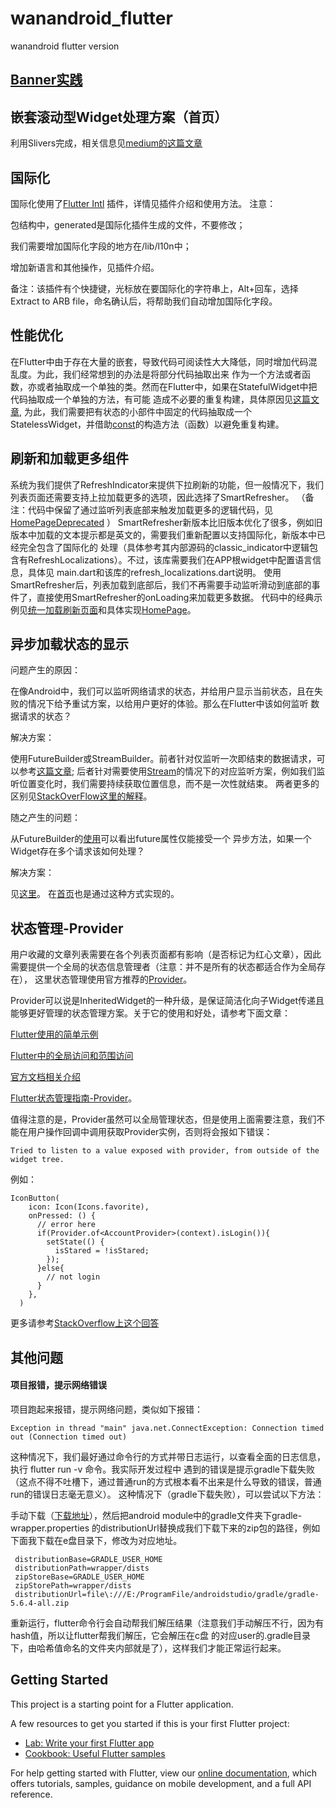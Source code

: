 # wanandroid_flutter

wanandroid flutter version

## [Banner实践](/lib/ui/banner)

## 嵌套滚动型Widget处理方案（首页）
利用Slivers完成，相关信息见[medium的这篇文章](https://medium.com/flutter/slivers-demystified-6ff68ab0296f)

## 国际化
国际化使用了[Flutter Intl](https://plugins.jetbrains.com/plugin/13666-flutter-intl) 插件，详情见插件介绍和使用方法。
注意：

   包结构中，generated是国际化插件生成的文件，不要修改；

   我们需要增加国际化字段的地方在/lib/l10n中；

   增加新语言和其他操作，见插件介绍。

备注：该插件有个快捷键，光标放在要国际化的字符串上，Alt+回车，选择Extract to ARB file，命名确认后，将帮助我们自动增加国际化字段。

## 性能优化
在Flutter中由于存在大量的嵌套，导致代码可阅读性大大降低，同时增加代码混乱度。为此，我们经常想到的办法是将部分代码抽取出来
作为一个方法或者函数，亦或者抽取成一个单独的类。然而在Flutter中，如果在StatefulWidget中把代码抽取成一个单独的方法，有可能
造成不必要的重复构建，具体原因见[这篇文章](https://iiro.dev/2018/12/11/splitting-widgets-to-methods-performance-antipattern/),
为此，我们需要把有状态的小部件中固定的代码抽取成一个StatelessWidget，并借助[const](https://stackoverflow.com/questions/21744677/how-does-the-const-constructor-actually-work)的构造方法（函数）以避免重复构建。

## 刷新和加载更多组件
系统为我们提供了RefreshIndicator来提供下拉刷新的功能，但一般情况下，我们列表页面还需要支持上拉加载更多的选项，因此选择了SmartRefresher。
（备注：代码中保留了通过监听列表底部来触发加载更多的逻辑代码，见[HomePageDeprecated](/lib/ui/page/home_page_deprecated.dart) ）
SmartRefresher新版本比旧版本优化了很多，例如旧版本中加载的文本提示都是英文的，需要我们重新配置以支持国际化，新版本中已经完全包含了国际化的
处理（具体参考其内部源码的classic_indicator中逻辑包含有RefreshLocalizations）。不过，该库需要我们在APP根widget中配置语言信息，具体见
main.dart和该库的refresh_localizations.dart说明。
使用SmartRefresher后，列表加载到底部后，我们不再需要手动监听滑动到底部的事件了，直接使用SmartRefresher的onLoading来加载更多数据。
代码中的经典示例见[统一加载刷新页面](/lib/ui/common/page_wrapper.dart)和具体实现[HomePage](/lib/ui/page/home_page.dart)。

## 异步加载状态的显示

问题产生的原因：

在像Android中，我们可以监听网络请求的状态，并给用户显示当前状态，且在失败的情况下给予重试方案，以给用户更好的体验。那么在Flutter中该如何监听
数据请求的状态？

解决方案：

使用FutureBuilder或StreamBuilder。前者针对仅监听一次即结束的数据请求，可以参考[这篇文章](https://medium.com/flutterpub/network-call-with-progress-error-retry-in-flutter-8b58585f0b26);
后者针对需要使用[Stream](https://juejin.im/post/6844903686737494023)的情况下的对应监听方案，例如我们监听位置变化时，我们需要持续获取位置信息，而不是一次性就结束。
两者更多的区别见[StackOverFlow这里的解释](https://stackoverflow.com/questions/50844519/flutter-streambuilder-vs-futurebuilder)。

随之产生的问题：

从FutureBuilder的[使用](https://medium.com/flutterpub/network-call-with-progress-error-retry-in-flutter-8b58585f0b26)可以看出future属性仅能接受一个
异步方法，如果一个Widget存在多个请求该如何处理？

解决方案：

见[这里](https://stackoverflow.com/questions/50626949/can-i-use-multiple-method-on-a-future-builder)。
在[首页](/lib/ui/page/home_page.dart)也是通过这种方式实现的。

## 状态管理-Provider
用户收藏的文章列表需要在各个列表页面都有影响（是否标记为红心文章），因此需要提供一个全局的状态信息管理者（注意：并不是所有的状态都适合作为全局存在），
这里状态管理使用官方推荐的[Provider](https://pub.dev/packages/provider)。

Provider可以说是InheritedWidget的一种升级，是保证简洁化向子Widget传递且能够更好管理的状态管理方案。关于它的使用和好处，请参考下面文章：

[Flutter使用的简单示例](https://medium.com/flutterdevs/managing-the-state-of-a-widget-using-provider-flutter-6b5090f18875)

[Flutter中的全局访问和范围访问](https://medium.com/coding-with-flutter/flutter-global-access-vs-scoped-access-with-provider-8d6b94393bdf)

[官方文档相关介绍](https://flutter.dev/docs/development/data-and-backend/state-mgmt/simple)

[Flutter状态管理指南-Provider](https://juejin.im/post/6844903864852807694)。

值得注意的是，Provider虽然可以全局管理状态，但是使用上面需要注意，我们不能在用户操作回调中调用获取Provider实例，否则将会报如下错误：

    Tried to listen to a value exposed with provider, from outside of the widget tree.

例如：

    IconButton(
        icon: Icon(Icons.favorite),
        onPressed: () {
          // error here
          if(Provider.of<AccountProvider>(context).isLogin()){
            setState(() {
              isStared = !isStared;
            });
          }else{
            // not login
          }
        },
      )

更多请参考[StackOverflow上这个回答](https://stackoverflow.com/questions/59898274/flutter-provider-access-via-addpostframecallback-says-widget-is-outside-the-widg)

## 其他问题
#### 项目报错，提示网络错误
项目跑起来报错，提示网络问题，类似如下报错：

    Exception in thread "main" java.net.ConnectException: Connection timed out (Connection timed out)

这种情况下，我们最好通过命令行的方式并带日志运行，以查看全面的日志信息，执行 flutter run -v 命令。我实际开发过程中
遇到的错误是提示gradle下载失败（这点不得不吐槽下，通过普通run的方式根本看不出来是什么导致的错误，普通run的错误日志毫无意义）。
这种情况下（gradle下载失败），可以尝试以下方法：

手动下载（[下载地址](https://gradle.org/releases/)），然后把android module中的gradle文件夹下gradle-wrapper.properties
的distributionUrl替换成我们下载下来的zip包的路径，例如下面我下载在e盘目录下，修改为对应地址。

     distributionBase=GRADLE_USER_HOME
     distributionPath=wrapper/dists
     zipStoreBase=GRADLE_USER_HOME
     zipStorePath=wrapper/dists
     distributionUrl=file\:///E:/ProgramFile/androidstudio/gradle/gradle-5.6.4-all.zip

重新运行，flutter命令行会自动帮我们解压结果（注意我们手动解压不行，因为有hash值，所以让flutter帮我们解压，它会解压在c盘
的对应user的.gradle目录下，由哈希值命名的文件夹内部就是了），这样我们才能正常运行起来。


## Getting Started

This project is a starting point for a Flutter application.

A few resources to get you started if this is your first Flutter project:

- [Lab: Write your first Flutter app](https://flutter.dev/docs/get-started/codelab)
- [Cookbook: Useful Flutter samples](https://flutter.dev/docs/cookbook)

For help getting started with Flutter, view our
[online documentation](https://flutter.dev/docs), which offers tutorials,
samples, guidance on mobile development, and a full API reference.
